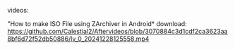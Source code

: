 videos:

"How to make ISO File using ZArchiver in Android* download: https://github.com/Calestial2/Aftervideos/blob/3070884c3d1cdf2ca3623aa8bf6d72f52db50886/lv_0_20241228125558.mp4
